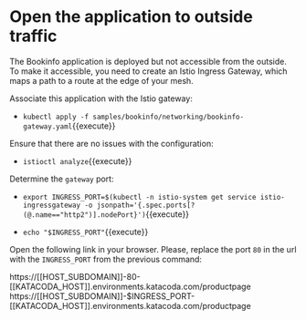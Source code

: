 # Open the application to outside traffic

The Bookinfo application is deployed but not accessible from the outside. To make it accessible, you need to create an Istio Ingress Gateway, which maps a path to a route at the edge of your mesh.

Associate this application with the Istio gateway:

- `kubectl apply -f samples/bookinfo/networking/bookinfo-gateway.yaml`{{execute}}

Ensure that there are no issues with the configuration:

- `istioctl analyze`{{execute}}

Determine the `gateway` port:

- `export INGRESS_PORT=$(kubectl -n istio-system get service istio-ingressgateway -o jsonpath='{.spec.ports[?(@.name=="http2")].nodePort}')`{{execute}}

- `echo "$INGRESS_PORT"`{{execute}}

Open the following link in your browser. Please, replace the port `80` in the url with the `INGRESS_PORT` from the previous command:

https://[[HOST_SUBDOMAIN]]-80-[[KATACODA_HOST]].environments.katacoda.com/productpage
https://[[HOST_SUBDOMAIN]]-$INGRESS_PORT-[[KATACODA_HOST]].environments.katacoda.com/productpage